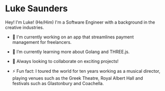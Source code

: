 # Luke Saunders 

Hey! I'm Luke! (He/Him) I'm a Software Engineer with a background in the creative industries.

- 🏢 I'm currently working on an app that streamlines payment management for freelancers.

- 🌱 I’m currently learning more about Golang and THREE.js.

- 🤝 Always looking to collaborate on exciting projects!

- ⚡ Fun fact: I toured the world for ten years working as a musical director, playing venues such as the Greek Theatre, Royal Albert Hall and festivals such as Glastonbury and Coachella. 

<!--
**LukeNSaunders/LukeNSaunders** is a ✨ _special_ ✨ repository because its `README.md` (this file) appears on your GitHub profile.

Here are some ideas to get you started:

- 🔭 I’m currently working on ...
- 🌱 I’m currently learning ...
- 👯 I’m looking to collaborate on ...
- 🤔 I’m looking for help with ...
- 💬 Ask me about ...
- 📫 How to reach me: ...
- 😄 Pronouns: ...
- ⚡ Fun fact: ...
-->

